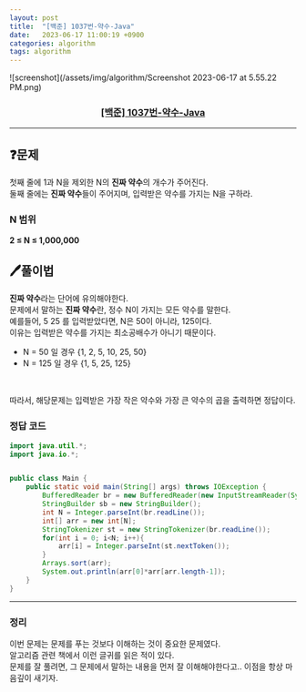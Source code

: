 ```yaml
---
layout: post
title:  "[백준] 1037번-약수-Java"
date:   2023-06-17 11:00:19 +0900
categories: algorithm
tags: algorithm
---
```


![screenshot](/assets/img/algorithm/Screenshot 2023-06-17 at 5.55.22 PM.png)
### <center><a href="https://www.acmicpc.net/problem/1037">[백준] 1037번-약수-Java</a></center>
---

## ❓문제

첫째 줄에 1과 N을 제외한 N의 **진짜 약수**의 개수가 주어진다.<br>
둘째 줄에는 **진짜 약수**들이 주어지며, 입력받은 약수를 가지는 N을 구하라.

### N 범위
**2 ≤ N ≤ 1,000,000**


## 🖊️풀이법

**진짜 약수**라는 단어에 유의해야한다.<br>
문제에서 말하는 **진짜 약수**란, 정수 N이 가지는 모든 약수를 말한다.<br>
예를들어, 5 25 를 입력받았다면, N은 50이 아니라, 125이다.<br> 
이유는 입력받은 약수를 가지는 최소공배수가 아니기 때문이다.
* N = 50 일 경우 {1, 2, 5, 10, 25, 50}
* N = 125 일 경우 {1, 5, 25, 125}
<br>

따라서, 해당문제는 입력받은 가장 작은 약수와 가장 큰 약수의 곱을 출력하면 정답이다.

### 정답 코드

```java
import java.util.*;
import java.io.*;


public class Main {
    public static void main(String[] args) throws IOException {
        BufferedReader br = new BufferedReader(new InputStreamReader(System.in));
        StringBuilder sb = new StringBuilder();
        int N = Integer.parseInt(br.readLine());
        int[] arr = new int[N];
        StringTokenizer st = new StringTokenizer(br.readLine());
        for(int i = 0; i<N; i++){
            arr[i] = Integer.parseInt(st.nextToken());
        }
        Arrays.sort(arr);
        System.out.println(arr[0]*arr[arr.length-1]);
    }
}

```

---

### 정리

이번 문제는 문제를 푸는 것보다 이해하는 것이 중요한 문제였다.<br>
알고리즘 관련 책에서 이런 글귀를 읽은 적이 있다.<br>
문제를 잘 풀려면, 그 문제에서 말하는 내용을 먼저 잘 이해해야한다고.. 이점을 항상 마음깊이 새기자.












